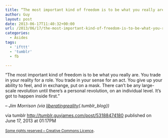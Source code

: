 ```yaml
---
title: “The most important kind of freedom is to be what you really are. You trade in your reality for a…”
author: Guy
layout: post
date: 2013-06-17T11:40:32+00:00
url: /2013/06/17/the-most-important-kind-of-freedom-is-to-be-what-you-really-are-you-trade-in-your-reality-for-a/
categories:
  - Asides
tags:
  - 'ifttt'
  - 'tumblr'
  - fb

---
```

“The most important kind of freedom is to be what you really are. You trade in your reality for a role. You trade in your sense for an act. You give up your ability to feel, and in exchange, put on a mask. There can’t be any large-scale revolution until there’s a personal revolution, on an individual level. It’s got to happen inside first.”

&#8211; _Jim Morrison (via [liberatingreality][1]{.tumblr_blog})_

via tumblr http://tumblr.guyjames.com/post/53188474180 published on June 17, 2013 at 01:17PM

<small><a href="https://creativecommons.org/licenses/by-nc/3.0/" target="_blank">Some rights reserved &#8211; Creative Commons Licence</a></small>.

 [1]: http://liberatingreality.tumblr.com/